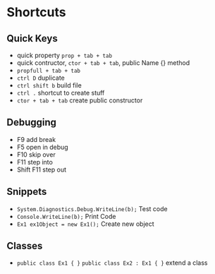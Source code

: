 # Shortcuts

## Quick Keys

- quick property `prop + tab + tab`
- quick contructor, `ctor + tab + tab`, public Name {} method
- `propfull + tab + tab`
- `ctrl D` duplicate
- `ctrl shift b` build file
- `ctrl .` shortcut to create stuff
- `ctor + tab + tab` create public constructor

## Debugging

- F9 add break
- F5 open in debug
- F10 skip over
- F11 step into
- Shift F11 step out

## Snippets

- `System.Diagnostics.Debug.WriteLine(b);` Test code
- `Console.WriteLine(b);` Print Code
- `Ex1 ex1Object = new Ex1();` Create new object

## Classes

- `public class Ex1 { }`
  `public class Ex2 : Ex1 { }` extend a class
